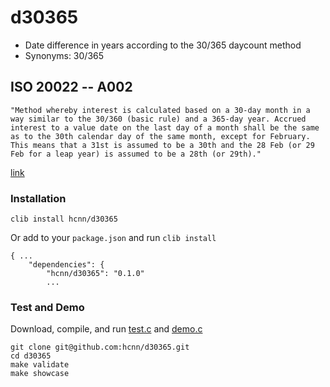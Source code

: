 # d30365
* Date difference in years according to the 30/365 daycount method
* Synonyms: 30/365


## ISO 20022 -- A002

    "Method whereby interest is calculated based on a 30-day month in a way similar to the 30/360 (basic rule) and a 365-day year. Accrued interest to a value date on the last day of a month shall be the same as to the 30th calendar day of the same month, except for February. This means that a 31st is assumed to be a 30th and the 28 Feb (or 29 Feb for a leap year) is assumed to be a 28th (or 29th)."

[link](https://www.iso20022.org/15022/uhb/mt565-16-field-22f.htm)


### Installation
```
clib install hcnn/d30365
```

Or add to your `package.json` and run `clib install`

```
{ ...
    "dependencies": {
        "hcnn/d30365": "0.1.0"
        ...
```

### Test and Demo
Download, compile, and run [test.c](https://github.com/hcnn/d30365/blob/master/test.c) and [demo.c](https://github.com/hcnn/d30365/blob/master/demo.c)

```
git clone git@github.com:hcnn/d30365.git
cd d30365
make validate
make showcase
```
